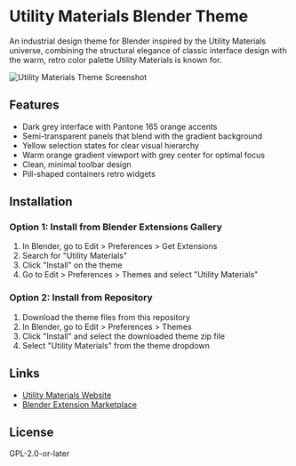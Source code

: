# Utility Materials Blender Theme

An industrial design theme for Blender inspired by the Utility Materials universe, combining the structural elegance of classic interface design with the warm, retro color palette Utility Materials is known for.

![Utility Materials Theme Screenshot](static/screenshot.png)

## Features

- Dark grey interface with Pantone 165 orange accents
- Semi-transparent panels that blend with the gradient background
- Yellow selection states for clear visual hierarchy
- Warm orange gradient viewport with grey center for optimal focus
- Clean, minimal toolbar design
- Pill-shaped containers retro widgets

## Installation

### Option 1: Install from Blender Extensions Gallery

1. In Blender, go to Edit > Preferences > Get Extensions
2. Search for "Utility Materials"
3. Click "Install" on the theme
4. Go to Edit > Preferences > Themes and select "Utility Materials"

### Option 2: Install from Repository

1. Download the theme files from this repository
2. In Blender, go to Edit > Preferences > Themes
3. Click "Install" and select the downloaded theme zip file
4. Select "Utility Materials" from the theme dropdown

## Links

- [Utility Materials Website](https://utility.materials.nyc)
- [Blender Extension Marketplace](https://extensions.blender.org/themes/)

## License

GPL-2.0-or-later